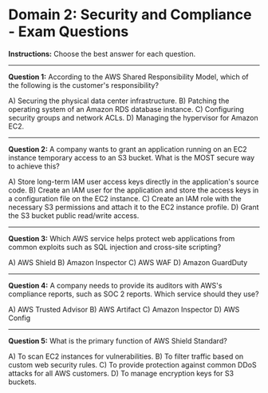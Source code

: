 # Domain 2: Security and Compliance - Exam Questions

**Instructions:** Choose the best answer for each question.

---

**Question 1:** According to the AWS Shared Responsibility Model, which of the following is the customer's responsibility?

A) Securing the physical data center infrastructure.
B) Patching the operating system of an Amazon RDS database instance.
C) Configuring security groups and network ACLs.
D) Managing the hypervisor for Amazon EC2.

---

**Question 2:** A company wants to grant an application running on an EC2 instance temporary access to an S3 bucket. What is the MOST secure way to achieve this?

A) Store long-term IAM user access keys directly in the application's source code.
B) Create an IAM user for the application and store the access keys in a configuration file on the EC2 instance.
C) Create an IAM role with the necessary S3 permissions and attach it to the EC2 instance profile.
D) Grant the S3 bucket public read/write access.

---

**Question 3:** Which AWS service helps protect web applications from common exploits such as SQL injection and cross-site scripting?

A) AWS Shield
B) Amazon Inspector
C) AWS WAF
D) Amazon GuardDuty

---

**Question 4:** A company needs to provide its auditors with AWS's compliance reports, such as SOC 2 reports. Which service should they use?

A) AWS Trusted Advisor
B) AWS Artifact
C) Amazon Inspector
D) AWS Config

---

**Question 5:** What is the primary function of AWS Shield Standard?

A) To scan EC2 instances for vulnerabilities.
B) To filter traffic based on custom web security rules.
C) To provide protection against common DDoS attacks for all AWS customers.
D) To manage encryption keys for S3 buckets.